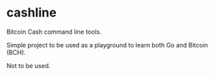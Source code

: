 # cashline
Bitcoin Cash command line tools.

Simple project to be used as a playground to learn both Go and Bitcoin (BCH).

Not to be used.
